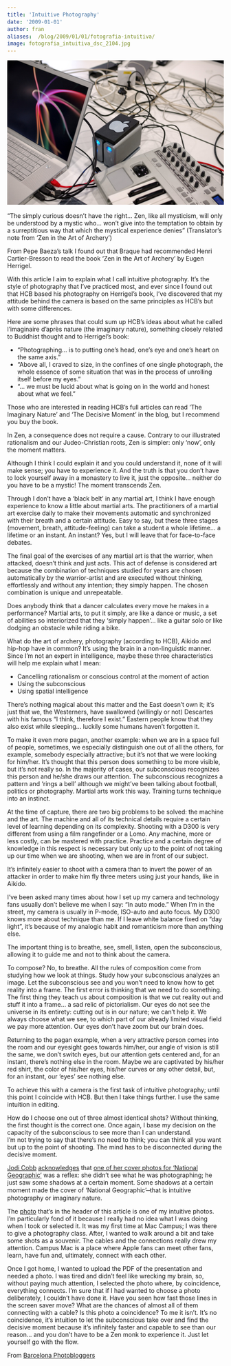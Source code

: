 ```yaml
---
title: 'Intuitive Photography'
date: '2009-01-01'
author: fran
aliases:  /blog/2009/01/01/fotografia-intuitiva/
image: fotografia_intuitiva_dsc_2104.jpg
---
```


![fotografia_intuitiva_dsc_2104.jpg](fotografia_intuitiva_dsc_2104.jpg)

“The simply curious doesn’t have the right… Zen, like all mysticism, will only be understood by a mystic who… won’t give into the temptation to obtain by a surreptitious way that which the mystical experience denies” (Translator’s note from ‘Zen in the Art of Archery’)

From Pepe Baeza’s talk I found out that Braque had recommended Henri Cartier-Bresson to read the book ‘Zen in the Art of Archery’ by Eugen Herrigel.

With this article I aim to explain what I call intuitive photography. It’s the style of photography that I’ve practiced most, and ever since I found out that HCB based his photography on Herrigel’s book, I’ve discovered that my attitude behind the camera is based on the same principles as HCB’s but with some differences.

Here are some phrases that could sum up HCB’s ideas about what he called l’imaginaire d’après nature (the imaginary nature), something closely related to Buddhist thought and to Herrigel’s book:

-   “Photographing… is to putting one’s head, one’s eye and one’s heart on the same axis.”
-   “Above all, I craved to size, in the confines of one single photograph, the whole essence of some situation that was in the process of unrolling itself before my eyes.”
-   “… we must be lucid about what is going on in the world and honest about what we feel.”

Those who are interested in reading HCB’s full articles can read ‘The Imaginary Nature’ and ‘The Decisive Moment’ in the blog, but I recommend you buy the book.

In Zen, a consequence does not require a cause. Contrary to our illustrated rationalism and our Judeo-Christian roots, Zen is simpler: only ‘now’, only the moment matters.

Although I think I could explain it and you could understand it, none of it will make sense; you have to experience it. And the truth is that you don’t have to lock yourself away in a monastery to live it, just the opposite… neither do you have to be a mystic! The moment transcends Zen.

Through I don’t have a ‘black belt’ in any martial art, I think I have enough experience to know a little about martial arts. The practitioners of a martial art exercise daily to make their movements automatic and synchronized with their breath and a certain attitude. Easy to say, but these three stages (movement, breath, attitude-feeling) can take a student a whole lifetime… a lifetime or an instant. An instant? Yes, but I will leave that for face-to-face debates.

The final goal of the exercises of any martial art is that the warrior, when attacked, doesn’t think and just acts. This act of defense is considered art because the combination of techniques studied for years are chosen automatically by the warrior-artist and are executed without thinking, effortlessly and without any intention; they simply happen. The chosen combination is unique and unrepeatable.

Does anybody think that a dancer calculates every move he makes in a performance? Martial arts, to put it simply, are like a dance or music, a set of abilities so interiorized that they ‘simply happen’… like a guitar solo or like dodging an obstacle while riding a bike.

What do the art of archery, photography (according to HCB), Aikido and hip-hop have in common? It’s using the brain in a non-linguistic manner. Since I’m not an expert in intelligence, maybe these three characteristics will help me explain what I mean:

-   Cancelling rationalism or conscious control at the moment of action
-   Using the subconscious
-   Using spatial intelligence

There’s nothing magical about this matter and the East doesn’t own it; it’s just that we, the Westerners, have swallowed (willingly or not) Descartes with his famous “I think, therefore I exist.” Eastern people know that they also exist while sleeping… luckily some humans haven’t forgotten it.

To make it even more pagan, another example: when we are in a space full of people, sometimes, we especially distinguish one out of all the others, for example, somebody especially attractive; but it’s not that we were looking for him/her. It’s thought that this person does something to be more visible, but it’s not really so. In the majority of cases, our subconscious recognizes this person and he/she draws our attention. The subconscious recognizes a pattern and ‘rings a bell’ although we might’ve been talking about football, politics or photography. Martial arts work this way. Training turns technique into an instinct.

At the time of capture, there are two big problems to be solved: the machine and the art. The machine and all of its technical details require a certain level of learning depending on its complexity. Shooting with a D300 is very different from using a film rangefinder or a Lomo. Any machine, more or less costly, can be mastered with practice. Practice and a certain degree of knowledge in this respect is necessary but only up to the point of not taking up our time when we are shooting, when we are in front of our subject.

It’s infinitely easier to shoot with a camera than to invert the power of an attacker in order to make him fly three meters using just your hands, like in Aikido.

I’ve been asked many times about how I set up my camera and technology fans usually don’t believe me when I say: “In auto mode.” When I’m in the street, my camera is usually in P-mode, ISO-auto and auto focus. My D300 knows more about technique than me. If I leave white balance fixed on “day light”, it’s because of my analogic habit and romanticism more than anything else.

The important thing is to breathe, see, smell, listen, open the subconscious, allowing it to guide me and not to think about the camera.

To compose? No, to breathe. All the rules of composition come from studying how we look at things. Study how your subconscious analyzes an image. Let the subconscious see and you won’t need to know how to get reality into a frame. The first error is thinking that we need to do something. The first thing they teach us about composition is that we cut reality out and stuff it into a frame… a sad relic of pictorialism. Our eyes do not see the universe in its entirety: cutting out is in our nature; we can’t help it. We always choose what we see, to which part of our already limited visual field we pay more attention. Our eyes don’t have zoom but our brain does.

Returning to the pagan example, when a very attractive person comes into the room and our eyesight goes towards him/her, our angle of vision is still the same, we don’t switch eyes, but our attention gets centered and, for an instant, there’s nothing else in the room. Maybe we are captivated by his/her red shirt, the color of his/her eyes, his/her curves or any other detail, but, for an instant, our ‘eyes’ see nothing else.

To achieve this with a camera is the first task of intuitive photography; until this point I coincide with HCB. But then I take things further. I use the same intuition in editing.

How do I choose one out of three almost identical shots? Without thinking, the first thought is the correct one. Once again, I base my decision on the capacity of the subconscious to see more than I can understand.  
I’m not trying to say that there’s no need to think; you can think all you want but up to the point of shooting. The mind has to be disconnected during the decisive moment.

[Jodi Cobb](http://photography.nationalgeographic.com/photography/photographers/photographer-jodi-cobb.html) [acknowledges](http://www.amazon.com/National-Geographics-Photographers-Keith-David/dp/0792299957) that [one of her cover photos for ‘National Geographic’](http://travel.nationalgeographic.com/travel/countries/women-saudi-arabia-photos/#/saudiarabia-veiled-woman_3140_600x450.jpg) was a reflex: she didn’t see what he was photographing; he just saw some shadows at a certain moment. Some shadows at a certain moment made the cover of ‘National Geographic’ ̶ that is intuitive photography or imaginary nature.

The [photo](http://justpictures.es/photo/1394/) that’s in the header of this article is one of my intuitive photos. I’m particularly fond of it because I really had no idea what I was doing when I took or selected it. It was my first time at Mac Campus; I was there to give a photography class. After, I wanted to walk around a bit and take some shots as a souvenir. The cables and the connections really drew my attention. Campus Mac is a place where Apple fans can meet other fans, learn, have fun and, ultimately, connect with each other.

Once I got home, I wanted to upload the PDF of the presentation and needed a photo. I was tired and didn’t feel like wrecking my brain, so, without paying much attention, I selected the photo where, by coincidence, everything connects. I’m sure that if I had wanted to choose a photo deliberately, I couldn’t have done it. Have you seen how fast those lines in the screen saver move? What are the chances of almost all of them connecting with a cable? Is this photo a coincidence? To me it isn’t. It’s no coincidence, it’s intuition to let the subconscious take over and find the decisive moment because it’s infinitely faster and capable to see than our reason… and you don’t have to be a Zen monk to experience it. Just let yourself go with the flow.

From [Barcelona Photobloggers](http://barcelonaphotobloggers.org/2009/01/01/fotografia-intuitiva/)